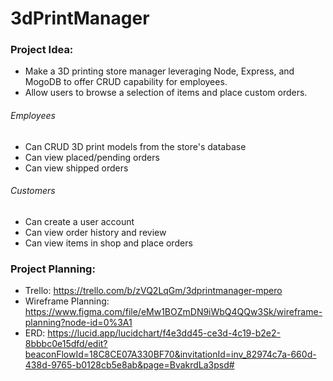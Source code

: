 # 3dPrintManager

### Project Idea:
- Make a 3D printing store manager leveraging Node, Express, and MogoDB to offer CRUD capability for employees.
- Allow users to browse a selection of items and place custom orders.

###### Employees
- Can CRUD 3D print models from the store's database
- Can view placed/pending orders
- Can view shipped orders

###### Customers
- Can create a user account
- Can view order history and review 
- Can view items in shop and place orders

### Project Planning:
- Trello: https://trello.com/b/zVQ2LqGm/3dprintmanager-mpero
- Wireframe Planning: https://www.figma.com/file/eMw1BOZmDN9iWbQ4QQw3Sk/wireframe-planning?node-id=0%3A1
- ERD: https://lucid.app/lucidchart/f4e3dd45-ce3d-4c19-b2e2-8bbbc0e15dfd/edit?beaconFlowId=18C8CE07A330BF70&invitationId=inv_82974c7a-660d-438d-9765-b0128cb5e8ab&page=BvakrdLa3psd#

